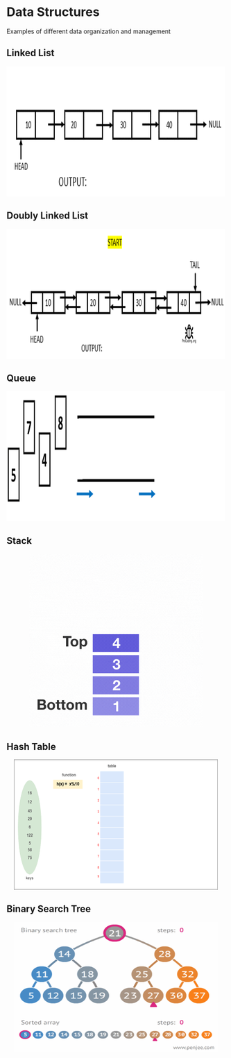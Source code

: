 # Data Structures
 Examples of different data organization and management


## Linked List
 
 <p align="center">
    <img width="600" height="300" src="assets\readme_files\singly-linked-list-traversing.gif">
 </p>

## Doubly Linked List
 
 <p align="center">
    <img width="600" height="300" src="assets\readme_files\doubly-linked-list-reverse-traverse.gif">
 </p>

## Queue
 
 <p align="center">
    <img width="700" height="300" src="assets\readme_files\queuegif.gif">
 </p>

## Stack
 
 <p align="center">
    <img width="400" height="400" src="assets\readme_files\1_tQ9Y11OdaMnhXwbfCF-edA.gif">
 </p>

## Hash Table
 
 <p align="center">
    <img width="470" height="300" src="assets\readme_files\hash-table-vs-stl-map-0-1640100783.gif">
 </p>

## Binary Search Tree
 
 <p align="center">
    <img width="470" height="300" src="assets\readme_files\binary-search-tree-sorted-array-animation.gif">
 </p>
